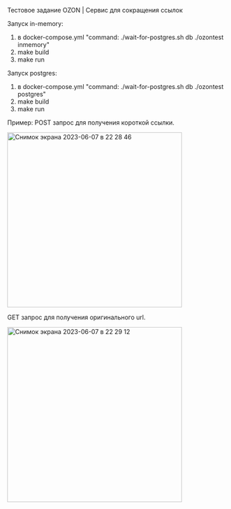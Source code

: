 Тестовое задание OZON | Сервис для сокращения ссылок

Запуск in-memory:
1. в docker-compose.yml "command: ./wait-for-postgres.sh db ./ozontest inmemory"
2. make build
3. make run

Запуск postgres:
1. в docker-compose.yml "command: ./wait-for-postgres.sh db ./ozontest postgres"
2. make build
3. make run

Пример:
POST запрос для получения короткой ссылки.


<img width="400" alt="Снимок экрана 2023-06-07 в 22 28 46" src="https://github.com/NickKlode/ozon-urlshortener/assets/83373008/81784161-1906-42e9-b97b-c5c3466e7297">


GET запрос для получения оригинального url.


<img width="400" alt="Снимок экрана 2023-06-07 в 22 29 12" src="https://github.com/NickKlode/ozon-urlshortener/assets/83373008/b2d11d16-7c01-4dbf-be60-1fb11e358f24">
